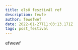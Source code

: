 ```yaml
---
title: első fesztivál ref
description: fewfe
author: fewefwef
date: 2022-01-27T11:03:13.171Z
tags: post_festival
---
```

efwewf